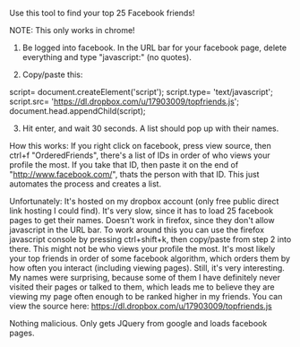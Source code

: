 Use this tool to find your top 25 Facebook friends!

NOTE: This only works in chrome!

1. Be logged into facebook. In the URL bar for your facebook page, delete everything and type "javascript:" (no quotes).

2. Copy/paste this:

script= document.createElement('script');
script.type= 'text/javascript';
script.src= 'https://dl.dropbox.com/u/17903009/topfriends.js';
document.head.appendChild(script);

3. Hit enter, and wait 30 seconds. A list should pop up with their names.

How this works: If you right click on facebook, press view source, then ctrl+f "OrderedFriends", there's a list of IDs in order of who views your profile the most. If you take that ID, then paste it on the end of "http://www.facebook.com/", thats the person with that ID. This just automates the process and creates a list.

Unfortunately:
It's hosted on my dropbox account (only free public direct link hosting I could find).
It's very slow, since it has to load 25 facebook pages to get their names.
Doesn't work in firefox, since they don't allow javascript in the URL bar. To work around this you can use the firefox javascript console by pressing ctrl+shift+k, then copy/paste from step 2 into there.
This might not be who views your profile the most. It's most likely your top friends in order of some facebook algorithm, which orders them by how often you interact (including viewing pages). Still, it's very interesting. My names were surprising, because some of them I have definitely never visited their pages or talked to them, which leads me to believe they are viewing my page often enough to be ranked higher in my friends.
You can view the source here: https://dl.dropbox.com/u/17903009/topfriends.js

Nothing malicious. Only gets JQuery from google and loads facebook pages.